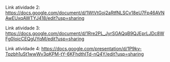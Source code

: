 Link atividade 2: https://docs.google.com/document/d/1WtVtGoj2aRtfNLSCv18eU7Fp46AVNAwEUxqAWTYJ418/edit?usp=sharing

Link atividade 3: https://docs.google.com/document/d/1Rre2PL_JyrSGAQqB9QJEprLJDc8WFg0IoicCEQgUYqM/edit?usp=sharing

Link atividade 4: https://docs.google.com/presentation/d/1P9kv-Tpzbh1uSt1wwWv3qKPM-tY-6KFhdthITd-nQ4Y/edit?usp=sharing
